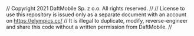 //  Copyright 2021 DaftMobile Sp. z o.o. All rights reserved.
//
//  License to use this repository is issued only as a separate document with an account on https://elympics.cc/
//  It is illegal to duplicate, modify, reverse-engineer and share this code without a written permission from DaftMobile.
//
